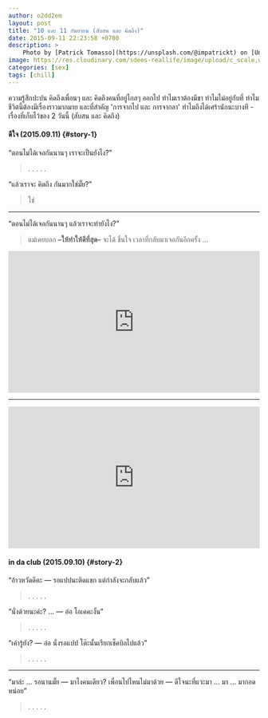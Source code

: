 ```yaml
---
author: o2dd2em
layout: post
title: "10 และ 11 กันยายน (สับสน และ คิดถึง)"
date: 2015-09-11 22:23:58 +0700
description: >
    Photo by [Patrick Tomasso](https://unsplash.com/@impatrickt) on [Unsplash](https://unsplash.com/)
image: https://res.cloudinary.com/sdees-reallife/image/upload/c_scale,w_1024/v1531135602/patrick-tomasso-109607-unsplash.jpg
categories: [sex]
tags: [chill]
---
```

ความรู้สึกปะปน คิดถึงเพื่อนๆ และ คิดถึงคนที่อยู่ไกลๆ ออกไป ทำไมเราต้องมีขา ทำไมไม่อยู่กับที่ ทำไมชีวิตนี้ต้องมีเรื่องราวมากมาย และที่สำคัญ 'การจากไป และ การจากลา' ทำไมถึงได้เศร้านักนะบางที - เรื่องที่เก็บไว้ของ 2 วันนี้ (สับสน และ คิดถึง)

#### ดีใจ (2015.09.11) {#story-1}
“ตอนไม่ได้เจอกันนานๆ เราจะเป็นยังไง?”
> . . . . .

“แล้วเราจะ คิดถึง กันมากใช่มั๊ย?”
> ใช่
---

“ตอนไม่ได้เจอกันนานๆ แล้วเราจะทำยังไง?”
> แม่เคยบอก **–ให้ทำให้ดีที่สุด–** จะได้ ชื่นใจ เวลาที่กลับมาเจอกันอีกครั้ง …

<div style="position:relative;width:100%;height:0;padding-bottom:56.25%;">
<iframe style="width:100%;height:100%;position:absolute;top:0;left:0;" src="https://www.youtube.com/embed/k_ivRDzYi0s" frameborder="0" allow="autoplay; encrypted-media" allowfullscreen>
</iframe>
</div>

---

<div style="position:relative;width:100%;height:0;padding-bottom:56.25%;">
<iframe style="width:100%;height:100%;position:absolute;top:0;left:0;" src="https://www.youtube.com/embed/S_E2EHVxNAE" frameborder="0" allow="autoplay; encrypted-media" allowfullscreen>
</iframe>
</div>

#### in da club (2015.09.10) {#story-2}
“อ้าวหวัดดีคะ — รอแปปนะติดแขก แต่กำลังจะกลับแล้ว”
> . . . . .

“นั่งด้วยนะค่ะ? ... — อ๋อ โอเคคะงั้น”
> . . . . .

“เค้ารู้ยัง? — อ๋อ นั่งรอแปป โต๊ะนั้นเรียกเช็คบิลไปแล้ว”
> . . . . .
---

“มาล่ะ ... รอนานมั๊ย — มาไงคนเดียว? เพื่อนไปไหนไม่มาด้วย — ดีใจนะที่แวะมา ... มา ... มากอดหน่อย”
> . . . . .
